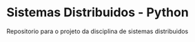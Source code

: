 # Sistemas Distribuidos - Python
Repositorio para o projeto da disciplina de sistemas distribuidos   
